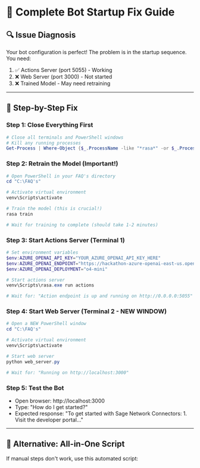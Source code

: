 # 🤖 Complete Bot Startup Fix Guide

## 🔍 **Issue Diagnosis**
Your bot configuration is perfect! The problem is in the startup sequence. You need:
1. ✅ Actions Server (port 5055) - Working
2. ❌ Web Server (port 3000) - Not started 
3. ❌ Trained Model - May need retraining

---

## 🚀 **Step-by-Step Fix**

### **Step 1: Close Everything First**
```powershell
# Close all terminals and PowerShell windows
# Kill any running processes
Get-Process | Where-Object {$_.ProcessName -like "*rasa*" -or $_.ProcessName -like "*python*"} | Stop-Process -Force -ErrorAction SilentlyContinue
```

### **Step 2: Retrain the Model (Important!)**
```powershell
# Open PowerShell in your FAQ's directory
cd "C:\FAQ's"

# Activate virtual environment
venv\Scripts\activate

# Train the model (this is crucial!)
rasa train

# Wait for training to complete (should take 1-2 minutes)
```

### **Step 3: Start Actions Server (Terminal 1)**
```powershell
# Set environment variables
$env:AZURE_OPENAI_API_KEY="YOUR_AZURE_OPENAI_API_KEY_HERE"
$env:AZURE_OPENAI_ENDPOINT="https://hackathon-azure-openai-east-us.openai.azure.com/"
$env:AZURE_OPENAI_DEPLOYMENT="o4-mini"

# Start actions server
venv\Scripts\rasa.exe run actions

# Wait for: "Action endpoint is up and running on http://0.0.0.0:5055"
```

### **Step 4: Start Web Server (Terminal 2 - NEW WINDOW)**
```powershell
# Open a NEW PowerShell window
cd "C:\FAQ's"

# Activate virtual environment
venv\Scripts\activate

# Start web server
python web_server.py

# Wait for: "Running on http://localhost:3000"
```

### **Step 5: Test the Bot**
- Open browser: http://localhost:3000
- Type: "How do I get started?"
- Expected response: "To get started with Sage Network Connectors: 1. Visit the developer portal..."

---

## 🔧 **Alternative: All-in-One Script**

If manual steps don't work, use this automated script: 